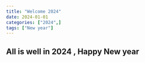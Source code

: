 ```yaml
---
title: "Welcome 2024"
date: 2024-01-01
categories: ["2024",]
tags: ["New year"]
---
```


## All is well in 2024 , Happy New year
